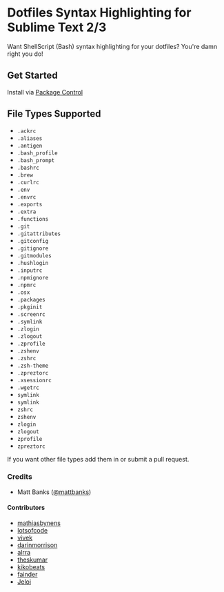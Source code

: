# Dotfiles Syntax Highlighting for Sublime Text 2/3

Want ShellScript (Bash) syntax highlighting for your dotfiles? You're damn right you do!

## Get Started

Install via [Package Control](https://sublime.wbond.net/)

## File Types Supported

- `.ackrc`
- `.aliases`
- `.antigen`
- `.bash_profile`
- `.bash_prompt`
- `.bashrc`
- `.brew`
- `.curlrc`
- `.env`
- `.envrc`
- `.exports`
- `.extra`
- `.functions`
- `.git`
- `.gitattributes`
- `.gitconfig`
- `.gitignore`
- `.gitmodules`
- `.hushlogin`
- `.inputrc`
- `.npmignore`
- `.npmrc`
- `.osx`
- `.packages`
- `.pkginit`
- `.screenrc`
- `.symlink`
- `.zlogin`
- `.zlogout`
- `.zprofile`
- `.zshenv`
- `.zshrc`
- `.zsh-theme`
- `.zpreztorc`
- `.xsessionrc`
- `.wgetrc`
- `symlink`
- `symlink`
- `zshrc`
- `zshenv`
- `zlogin`
- `zlogout`
- `zprofile`
- `zpreztorc`

If you want other file types add them in or submit a pull request.

### Credits

- Matt Banks ([@mattbanks](http://twitter.com/mattbanks))

#### Contributors

- [mathiasbynens](https://github.com/mathiasbynens)
- [lotsofcode](https://github.com/lotsofcode)
- [vivek](https://github.com/vivek)
- [darinmorrison](https://github.com/darinmorrison)
- [alrra](https://github.com/alrra)
- [theskumar](https://github.com/theskumar)
- [kikobeats](https://github.com/kikobeats)
- [fainder](https://github.com/fainder)
- [Jeloi](https://github.com/Jeloi)

